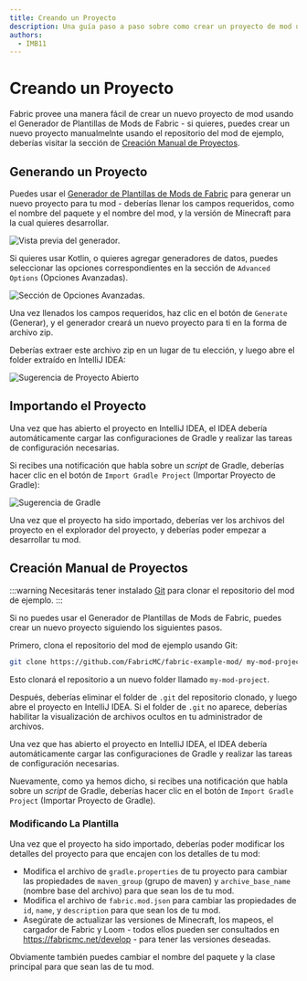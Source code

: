 ```yaml
---
title: Creando un Proyecto
description: Una guía paso a paso sobre como crear un proyecto de mod usando el generador de plantillas de mods de Fabric.
authors:
  - IMB11
---
```


# Creando un Proyecto

Fabric provee una manera fácil de crear un nuevo proyecto de mod usando el Generador de Plantillas de Mods de Fabric - si quieres, puedes crear un nuevo proyecto manualmelnte usando el repositorio del mod de ejemplo, deberías visitar la sección de [Creación Manual de Proyectos](#manual-project-creation).

## Generando un Proyecto

Puedes usar el [Generador de Plantillas de Mods de Fabric](https://fabricmc.net/develop/template/) para generar un nuevo proyecto para tu mod - deberías llenar los campos requeridos, como el nombre del paquete y el nombre del mod, y la versión de Minecraft para la cual quieres desarrollar.

![Vista previa del generador.](/assets/develop/getting-started/template-generator.png)

Si quieres usar Kotlin, o quieres agregar generadores de datos, puedes seleccionar las opciones correspondientes en la sección de `Advanced Options` (Opciones Avanzadas).

![Sección de Opciones Avanzadas.](/assets/develop/getting-started/template-generator-advanced.png)

Una vez llenados los campos requeridos, haz clic en el botón de `Generate` (Generar), y el generador creará un nuevo proyecto para ti en la forma de archivo zip.

Deberías extraer este archivo zip en un lugar de tu elección, y luego abre el folder extraído en IntelliJ IDEA:

![Sugerencia de Proyecto Abierto](/assets/develop/getting-started/open-project.png)

## Importando el Proyecto

Una vez que has abierto el proyecto en IntelliJ IDEA, el IDEA debería automáticamente cargar las configuraciones de Gradle y realizar las tareas de configuración necesarias.

Si recibes una notificación que habla sobre un _script_ de Gradle, deberías hacer clic en el botón de `Import Gradle Project` (Importar Proyecto de Gradle):

![Sugerencia de Gradle](/assets/develop/getting-started/gradle-prompt.png)

Una vez que el proyecto ha sido importado, deberías ver los archivos del proyecto en el explorador del proyecto, y deberías poder empezar a desarrollar tu mod.

## Creación Manual de Proyectos

:::warning
Necesitarás tener instalado [Git](https://git-scm.com/) para clonar el repositorio del mod de ejemplo.
:::

Si no puedes usar el Generador de Plantillas de Mods de Fabric, puedes crear un nuevo proyecto siguiendo los siguientes pasos.

Primero, clona el repositorio del mod de ejemplo usando Git:

```bash
git clone https://github.com/FabricMC/fabric-example-mod/ my-mod-project
```

Esto clonará el repositorio a un nuevo folder llamado `my-mod-project`.

Después, deberías eliminar el folder de `.git` del repositorio clonado, y luego abre el proyecto en IntelliJ IDEA. Si el folder de `.git` no aparece, deberías habilitar la visualización de archivos ocultos en tu administrador de archivos.

Una vez que has abierto el proyecto en IntelliJ IDEA, el IDEA debería automáticamente cargar las configuraciones de Gradle y realizar las tareas de configuración necesarias.

Nuevamente, como ya hemos dicho, si recibes una notificación que habla sobre un _script_ de Gradle, deberías hacer clic en el botón de `Import Gradle Project` (Importar Proyecto de Gradle).

### Modificando La Plantilla

Una vez que el proyecto ha sido importado, deberías poder modificar los detalles del proyecto para que encajen con los detalles de tu mod:

- Modifica el archivo de `gradle.properties` de tu proyecto para cambiar las propiedades de `maven_group` (grupo de maven) y `archive_base_name` (nombre base del archivo) para que sean los de tu mod.
- Modifica el archivo de `fabric.mod.json` para cambiar las propiedades de `id`, `name`, y `description` para que sean los de tu mod.
- Asegúrate de actualizar las versiones de Minecraft, los mapeos, el cargador de Fabric y Loom - todos ellos pueden ser consultados en https://fabricmc.net/develop - para tener las versiones deseadas.

Obviamente también puedes cambiar el nombre del paquete y la clase principal para que sean las de tu mod.
